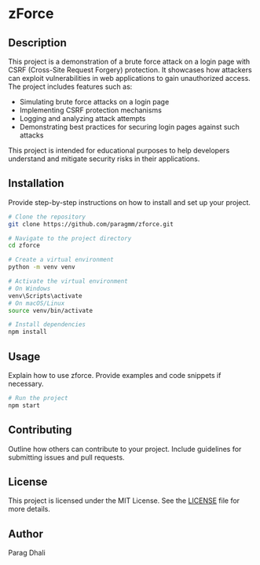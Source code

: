 # zForce

## Description
This project is a demonstration of a brute force attack on a login page with CSRF (Cross-Site Request Forgery) protection. It showcases how attackers can exploit vulnerabilities in web applications to gain unauthorized access. The project includes features such as:

- Simulating brute force attacks on a login page
- Implementing CSRF protection mechanisms
- Logging and analyzing attack attempts
- Demonstrating best practices for securing login pages against such attacks

This project is intended for educational purposes to help developers understand and mitigate security risks in their applications.

## Installation
Provide step-by-step instructions on how to install and set up your project.

```bash
# Clone the repository
git clone https://github.com/paragmm/zforce.git

# Navigate to the project directory
cd zforce

# Create a virtual environment
python -m venv venv

# Activate the virtual environment
# On Windows
venv\Scripts\activate
# On macOS/Linux
source venv/bin/activate

# Install dependencies
npm install
```

## Usage
Explain how to use zforce. Provide examples and code snippets if necessary.

```bash
# Run the project
npm start
```

## Contributing
Outline how others can contribute to your project. Include guidelines for submitting issues and pull requests.

## License
This project is licensed under the MIT License. See the [LICENSE](LICENSE) file for more details.

## Author
Parag Dhali